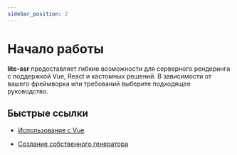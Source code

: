 ```yaml
---
sidebar_position: 2
---
```

# Начало работы

**lite-ssr** предоставляет гибкие возможности для серверного рендеринга с поддержкой Vue, React и кастомных решений. В зависимости от вашего фреймворка или требований выберите подходящее руководство.  

## Быстрые ссылки  

- [Использование с Vue](./renderers/zb-vue/intro.md)  
<!-- - [Использование с React](#использование-с-react)   -->
- [Создание собственного генератора](./advanced/creating-custom-renderer.md)  